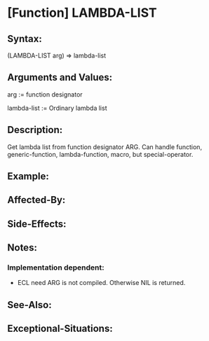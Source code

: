 # [Function] LAMBDA-LIST

## Syntax:

(LAMBDA-LIST arg) => lambda-list

## Arguments and Values:

arg := function designator

lambda-list := Ordinary lambda list

## Description:

Get lambda list from function designator ARG.
Can handle function, generic-function, lambda-function, macro, but special-operator.

## Example:

## Affected-By:

## Side-Effects:

## Notes:

### Implementation dependent:

* ECL need ARG is not compiled.
Otherwise NIL is returned.

## See-Also:

## Exceptional-Situations:

